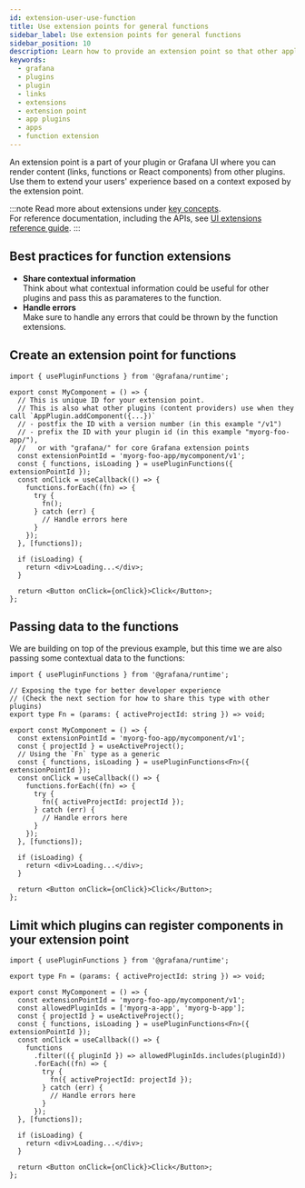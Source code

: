 ```yaml
---
id: extension-user-use-function
title: Use extension points for general functions
sidebar_label: Use extension points for general functions
sidebar_position: 10
description: Learn how to provide an extension point so that other applications can contribute their extensions.
keywords:
  - grafana
  - plugins
  - plugin
  - links
  - extensions
  - extension point
  - app plugins
  - apps
  - function extension
---
```


An extension point is a part of your plugin or Grafana UI where you can render content (links, functions or React components) from other plugins. Use them to extend your users' experience based on a context exposed by the extension point.

:::note
Read more about extensions under [key concepts](../../key-concepts/ui-extensions.md). <br />
For reference documentation, including the APIs, see [UI extensions reference guide](../../reference/ui-extensions-reference).
:::

## Best practices for function extensions

- **Share contextual information** <br /> Think about what contextual information could be useful for other plugins and pass this as paramateres to the function.
- **Handle errors** <br /> Make sure to handle any errors that could be thrown by the function extensions.

## Create an extension point for functions

```tsx
import { usePluginFunctions } from '@grafana/runtime';

export const MyComponent = () => {
  // This is unique ID for your extension point.
  // This is also what other plugins (content providers) use when they call `AppPlugin.addComponent({...})`
  // - postfix the ID with a version number (in this example "/v1")
  // - prefix the ID with your plugin id (in this example "myorg-foo-app/"),
  //   or with "grafana/" for core Grafana extension points
  const extensionPointId = 'myorg-foo-app/mycomponent/v1';
  const { functions, isLoading } = usePluginFunctions({ extensionPointId });
  const onClick = useCallback(() => {
    functions.forEach((fn) => {
      try {
        fn();
      } catch (err) {
        // Handle errors here
      }
    });
  }, [functions]);

  if (isLoading) {
    return <div>Loading...</div>;
  }

  return <Button onClick={onClick}>Click</Button>;
};
```

## Passing data to the functions

We are building on top of the previous example, but this time we are also passing some contextual data to the functions:

```tsx
import { usePluginFunctions } from '@grafana/runtime';

// Exposing the type for better developer experience
// (Check the next section for how to share this type with other plugins)
export type Fn = (params: { activeProjectId: string }) => void;

export const MyComponent = () => {
  const extensionPointId = 'myorg-foo-app/mycomponent/v1';
  const { projectId } = useActiveProject();
  // Using the `Fn` type as a generic
  const { functions, isLoading } = usePluginFunctions<Fn>({ extensionPointId });
  const onClick = useCallback(() => {
    functions.forEach((fn) => {
      try {
        fn({ activeProjectId: projectId });
      } catch (err) {
        // Handle errors here
      }
    });
  }, [functions]);

  if (isLoading) {
    return <div>Loading...</div>;
  }

  return <Button onClick={onClick}>Click</Button>;
};
```

## Limit which plugins can register components in your extension point

```tsx
import { usePluginFunctions } from '@grafana/runtime';

export type Fn = (params: { activeProjectId: string }) => void;

export const MyComponent = () => {
  const extensionPointId = 'myorg-foo-app/mycomponent/v1';
  const allowedPluginIds = ['myorg-a-app', 'myorg-b-app'];
  const { projectId } = useActiveProject();
  const { functions, isLoading } = usePluginFunctions<Fn>({ extensionPointId });
  const onClick = useCallback(() => {
    functions
      .filter(({ pluginId }) => allowedPluginIds.includes(pluginId))
      .forEach((fn) => {
        try {
          fn({ activeProjectId: projectId });
        } catch (err) {
          // Handle errors here
        }
      });
  }, [functions]);

  if (isLoading) {
    return <div>Loading...</div>;
  }

  return <Button onClick={onClick}>Click</Button>;
};
```
